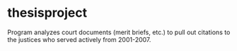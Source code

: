 thesisproject
=============

Program analyzes court documents (merit briefs, etc.) to pull out citations to the justices who served actively from 2001-2007. 